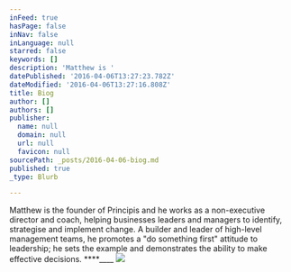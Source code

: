 ```yaml
---
inFeed: true
hasPage: false
inNav: false
inLanguage: null
starred: false
keywords: []
description: 'Matthew is '
datePublished: '2016-04-06T13:27:23.782Z'
dateModified: '2016-04-06T13:27:16.808Z'
title: Biog
author: []
authors: []
publisher:
  name: null
  domain: null
  url: null
  favicon: null
sourcePath: _posts/2016-04-06-biog.md
published: true
_type: Blurb

---
```

Matthew is the founder of Principis and he works as a non-executive director and coach, helping businesses leaders and managers to identify, strategise and implement change. A builder and leader of high-level management teams, he promotes a "do something first" attitude to leadership; he sets the example and demonstrates the ability to make effective decisions. ****____
![](https://the-grid-user-content.s3-us-west-2.amazonaws.com/d1126d1c-2d92-44b4-8a21-8d5bc241396a.jpg)